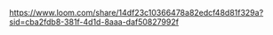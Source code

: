
https://www.loom.com/share/14df23c10366478a82edcf48d81f329a?sid=cba2fdb8-381f-4d1d-8aaa-daf50827992f

